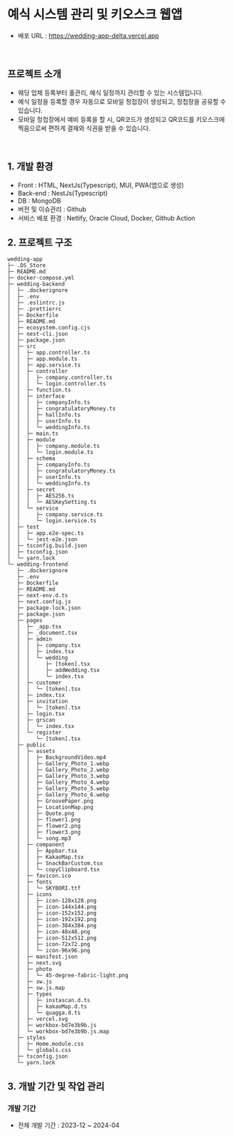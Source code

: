 # 예식 시스템 관리 및 키오스크 웹앱

- 배포 URL : https://wedding-app-delta.vercel.app

<br>

## 프로젝트 소개

- 웨딩 업체 등록부터 홀관리, 예식 일정까지 관리할 수 있는 시스템입니다.
- 예식 일정을 등록할 경우 자동으로 모바일 청접장이 생성되고, 청첩장을 공유할 수 있습니다.
- 모바일 청첩장에서 예비 등록을 할 시, QR코드가 생성되고 QR코드를 키오스크에 찍음으로써 편하게 결재와 식권을 받을 수 있습니다.

<br>

## 1. 개발 환경

- Front : HTML, NextJs(Typescript), MUI, PWA(앱으로 생성)
- Back-end : NestJs(Typescript)
- DB : MongoDB
- 버전 및 이슈관리 : Github
- 서비스 배포 환경 : Netlify, Oracle Cloud, Docker, Github Action
  <br>

## 2. 프로젝트 구조

```
wedding-app
├─ .DS_Store
├─ README.md
├─ docker-compose.yml
├─ wedding-backend
│  ├─ .dockerignore
│  ├─ .env
│  ├─ .eslintrc.js
│  ├─ .prettierrc
│  ├─ Dockerfile
│  ├─ README.md
│  ├─ ecosystem.config.cjs
│  ├─ nest-cli.json
│  ├─ package.json
│  ├─ src
│  │  ├─ app.controller.ts
│  │  ├─ app.module.ts
│  │  ├─ app.service.ts
│  │  ├─ controller
│  │  │  ├─ company.controller.ts
│  │  │  └─ login.controller.ts
│  │  ├─ function.ts
│  │  ├─ interface
│  │  │  ├─ companyInfo.ts
│  │  │  ├─ congratulatoryMoney.ts
│  │  │  ├─ hallInfo.ts
│  │  │  ├─ userInfo.ts
│  │  │  └─ weddingInfo.ts
│  │  ├─ main.ts
│  │  ├─ module
│  │  │  ├─ company.module.ts
│  │  │  └─ login.module.ts
│  │  ├─ schema
│  │  │  ├─ companyInfo.ts
│  │  │  ├─ congratulatoryMoney.ts
│  │  │  ├─ userInfo.ts
│  │  │  └─ weddingInfo.ts
│  │  ├─ secret
│  │  │  ├─ AES256.ts
│  │  │  └─ AESKeySetting.ts
│  │  └─ service
│  │     ├─ company.service.ts
│  │     └─ login.service.ts
│  ├─ test
│  │  ├─ app.e2e-spec.ts
│  │  └─ jest-e2e.json
│  ├─ tsconfig.build.json
│  ├─ tsconfig.json
│  └─ yarn.lock
└─ wedding-frontend
   ├─ .dockerignore
   ├─ .env
   ├─ Dockerfile
   ├─ README.md
   ├─ next-env.d.ts
   ├─ next.config.js
   ├─ package-lock.json
   ├─ package.json
   ├─ pages
   │  ├─ _app.tsx
   │  ├─ _document.tsx
   │  ├─ admin
   │  │  ├─ company.tsx
   │  │  ├─ index.tsx
   │  │  └─ wedding
   │  │     ├─ [token].tsx
   │  │     ├─ addWedding.tsx
   │  │     └─ index.tsx
   │  ├─ customer
   │  │  └─ [token].tsx
   │  ├─ index.tsx
   │  ├─ invitation
   │  │  └─ [token].tsx
   │  ├─ login.tsx
   │  ├─ qrscan
   │  │  └─ index.tsx
   │  └─ register
   │     └─ [token].tsx
   ├─ public
   │  ├─ assets
   │  │  ├─ BackgroundVideo.mp4
   │  │  ├─ Gallery_Photo_1.webp
   │  │  ├─ Gallery_Photo_2.webp
   │  │  ├─ Gallery_Photo_3.webp
   │  │  ├─ Gallery_Photo_4.webp
   │  │  ├─ Gallery_Photo_5.webp
   │  │  ├─ Gallery_Photo_6.webp
   │  │  ├─ GroovePaper.png
   │  │  ├─ LocationMap.png
   │  │  ├─ Quote.png
   │  │  ├─ flower1.png
   │  │  ├─ flower2.png
   │  │  ├─ flower3.png
   │  │  └─ song.mp3
   │  ├─ companent
   │  │  ├─ Appbar.tsx
   │  │  ├─ KakaoMap.tsx
   │  │  ├─ SnackBarCustom.tsx
   │  │  └─ copyClipboard.tsx
   │  ├─ favicon.ico
   │  ├─ fonts
   │  │  └─ SKYBORI.ttf
   │  ├─ icons
   │  │  ├─ icon-128x128.png
   │  │  ├─ icon-144x144.png
   │  │  ├─ icon-152x152.png
   │  │  ├─ icon-192x192.png
   │  │  ├─ icon-384x384.png
   │  │  ├─ icon-48x48.png
   │  │  ├─ icon-512x512.png
   │  │  ├─ icon-72x72.png
   │  │  └─ icon-96x96.png
   │  ├─ manifest.json
   │  ├─ next.svg
   │  ├─ photo
   │  │  └─ 45-degree-fabric-light.png
   │  ├─ sw.js
   │  ├─ sw.js.map
   │  ├─ types
   │  │  ├─ instascan.d.ts
   │  │  ├─ kakaoMap.d.ts
   │  │  └─ quagga.d.ts
   │  ├─ vercel.svg
   │  ├─ workbox-bd7e3b9b.js
   │  └─ workbox-bd7e3b9b.js.map
   ├─ styles
   │  ├─ Home.module.css
   │  └─ globals.css
   ├─ tsconfig.json
   └─ yarn.lock

```

## 3. 개발 기간 및 작업 관리

### 개발 기간

- 전체 개발 기간 : 2023-12 ~ 2024-04

<br>
